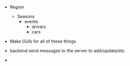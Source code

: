 - Region
  - Seasons
    - events
      - drivers
      - cars

- Make GUIs for all of these things
- backend send messages to the server to add/update/etc
- 
